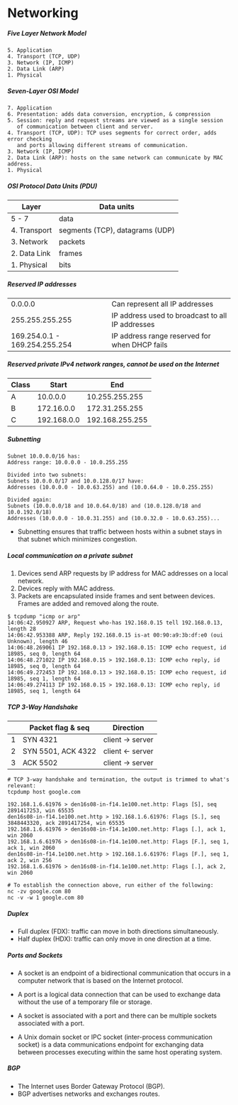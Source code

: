 # Networking

##### Five Layer Network Model
```
5. Application
4. Transport (TCP, UDP)
3. Network (IP, ICMP)
2. Data Link (ARP)
1. Physical
```

##### Seven-Layer OSI Model
```
7. Application
6. Presentation: adds data conversion, encryption, & compression
5. Session: reply and request streams are viewed as a single session
   of communication between client and server.
4. Transport (TCP, UDP): TCP uses segments for correct order, adds error checking
   and ports allowing different streams of communication.
3. Network (IP, ICMP)
2. Data Link (ARP): hosts on the same network can communicate by MAC address.
1. Physical
```

##### OSI Protocol Data Units (PDU)
| Layer        | Data units                      |
| ------------ | ------------------------------- |
| 5 - 7        | data                            |
| 4. Transport | segments (TCP), datagrams (UDP) |
| 3. Network   | packets                         |
| 2. Data Link | frames                          |
| 1. Physical  | bits                            |

##### Reserved IP addresses
|                               |                                                  |
| ----------------------------- | ------------------------------------------------ |
| 0.0.0.0                       | Can represent all IP addresses                   |
| 255.255.255.255               | IP address used to broadcast to all IP addresses |
| 169.254.0.1 - 169.254.255.254 | IP address range reserved for when DHCP fails    |

##### Reserved private IPv4 network ranges, cannot be used on the Internet
| Class | Start       | End             |
| ----- | ----------- | --------------- |
| A     | 10.0.0.0    | 10.255.255.255  |
| B     | 172.16.0.0  | 172.31.255.255  |
| C     | 192.168.0.0 | 192.168.255.255 |

##### Subnetting

```
Subnet 10.0.0.0/16 has:
Address range: 10.0.0.0 - 10.0.255.255

Divided into two subnets:
Subnets 10.0.0.0/17 and 10.0.128.0/17 have:
Addresses (10.0.0.0 - 10.0.63.255) and (10.0.64.0 - 10.0.255.255)

Divided again:
Subnets (10.0.0.0/18 and 10.0.64.0/18) and (10.0.128.0/18 and 10.0.192.0/18)
Addresses (10.0.0.0 - 10.0.31.255) and (10.0.32.0 - 10.0.63.255)...
```

* Subnetting ensures that traffic between hosts within a subnet stays in that subnet which minimizes congestion.

##### Local communication on a private subnet

1. Devices send ARP requests by IP address for MAC addresses on a local network.
2. Devices reply with MAC address.
3. Packets are encapsulated inside frames and sent between devices.  Frames are added and removed along the route.

```shell script
$ tcpdump "icmp or arp"
14:06:42.950927 ARP, Request who-has 192.168.0.15 tell 192.168.0.13, length 28
14:06:42.953388 ARP, Reply 192.168.0.15 is-at 00:90:a9:3b:df:e0 (oui Unknown), length 46
14:06:48.269061 IP 192.168.0.13 > 192.168.0.15: ICMP echo request, id 18985, seq 0, length 64
14:06:48.271022 IP 192.168.0.15 > 192.168.0.13: ICMP echo reply, id 18985, seq 0, length 64
14:06:49.272453 IP 192.168.0.13 > 192.168.0.15: ICMP echo request, id 18985, seq 1, length 64
14:06:49.274113 IP 192.168.0.15 > 192.168.0.13: ICMP echo reply, id 18985, seq 1, length 64
```

##### TCP 3-Way Handshake

|   | Packet flag & seq     | Direction        |
| - | --------------------- | ---------------- |
| 1 | SYN 4321              | client -> server |
| 2 | SYN 5501, ACK 4322    | client <- server |
| 3 | ACK 5502              | client -> server |

```shell script
# TCP 3-way handshake and termination, the output is trimmed to what's relevant:
tcpdump host google.com

192.168.1.6.61976 > den16s08-in-f14.1e100.net.http: Flags [S], seq 2891417253, win 65535
den16s08-in-f14.1e100.net.http > 192.168.1.6.61976: Flags [S.], seq 3848443320, ack 2891417254, win 65535
192.168.1.6.61976 > den16s08-in-f14.1e100.net.http: Flags [.], ack 1, win 2060
192.168.1.6.61976 > den16s08-in-f14.1e100.net.http: Flags [F.], seq 1, ack 1, win 2060
den16s08-in-f14.1e100.net.http > 192.168.1.6.61976: Flags [F.], seq 1, ack 2, win 256
192.168.1.6.61976 > den16s08-in-f14.1e100.net.http: Flags [.], ack 2, win 2060
```

```shell script
# To establish the connection above, run either of the following:
nc -zv google.com 80
nc -v -w 1 google.com 80
```

##### Duplex
* Full duplex (FDX): traffic can move in both directions simultaneously.
* Half duplex (HDX): traffic can only move in one direction at a time.

##### Ports and Sockets
* A socket is an endpoint of a bidirectional communication that occurs in a computer network that is based on the Internet protocol. 
* A port is a logical data connection that can be used to exchange data without the use of a temporary file or storage.
* A socket is associated with a port and there can be multiple sockets associated with a port.

* A Unix domain socket or IPC socket (inter-process communication socket) is a data communications endpoint for exchanging data between processes executing within the same host operating system.

##### BGP
* The Internet uses Border Gateway Protocol (BGP).
* BGP advertises networks and exchanges routes.

